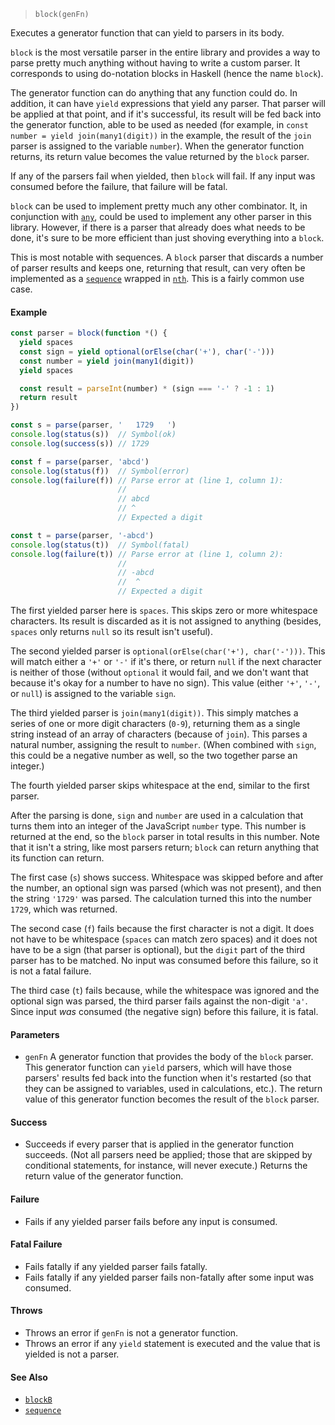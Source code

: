 <!--
 Copyright (c) 2020 Thomas J. Otterson
 
 This software is released under the MIT License.
 https://opensource.org/licenses/MIT
-->

> `block(genFn)`

Executes a generator function that can yield to parsers in its body.

`block` is the most versatile parser in the entire library and provides a way to parse pretty much anything without having to write a custom parser. It corresponds to using do-notation blocks in Haskell (hence the name `block`).

The generator function can do anything that any function could do. In addition, it can have `yield` expressions that yield any parser. That parser will be applied at that point, and if it's successful, its result will be fed back into the generator function, able to be used as needed (for example, in `const number = yield join(many1(digit))` in the example, the result of the `join` parser is assigned to the variable `number`). When the generator function returns, its return value becomes the value returned by the `block` parser.

If any of the parsers fail when yielded, then `block` will fail. If any input was consumed before the failure, that failure will be fatal.

`block` can be used to implement pretty much any other combinator. It, in conjunction with [`any`](#any), could be used to implement any other parser in this library. However, if there is a parser that already does what needs to be done, it's sure to be more efficient than just shoving everything into a `block`.

This is most notable with sequences. A `block` parser that discards a number of parser results and keeps one, returning that result, can very often be implemented as a [`sequence`](#parser) wrapped in [`nth`](#nth). This is a fairly common use case.

#### Example

```javascript
const parser = block(function *() {
  yield spaces
  const sign = yield optional(orElse(char('+'), char('-')))
  const number = yield join(many1(digit))
  yield spaces

  const result = parseInt(number) * (sign === '-' ? -1 : 1)
  return result
})

const s = parse(parser, '   1729   ')
console.log(status(s))  // Symbol(ok)
console.log(success(s)) // 1729

const f = parse(parser, 'abcd')
console.log(status(f))  // Symbol(error)
console.log(failure(f)) // Parse error at (line 1, column 1):
                        //
                        // abcd
                        // ^
                        // Expected a digit

const t = parse(parser, '-abcd')
console.log(status(t))  // Symbol(fatal)
console.log(failure(t)) // Parse error at (line 1, column 2):
                        //
                        // -abcd
                        //  ^
                        // Expected a digit
```

The first yielded parser here is `spaces`. This skips zero or more whitespace characters. Its result is discarded as it is not assigned to anything (besides, `spaces` only returns `null` so its result isn't useful).

The second yielded parser is `optional(orElse(char('+'), char('-')))`. This will match either a `'+'` or `'-'` if it's there, or return `null` if the next character is neither of those (without `optional` it would fail, and we don't want that because it's okay for a number to have no sign). This value (either `'+'`, `'-'`, or `null`) is assigned to the variable `sign`.

The third yielded parser is `join(many1(digit))`. This simply matches a series of one or more digit characters (`0-9`), returning them as a single string instead of an array of characters (because of `join`). This parses a natural number, assigning the result to `number`. (When combined with `sign`, this could be a negative number as well, so the two together parse an integer.)

The fourth yielded parser skips whitespace at the end, similar to the first parser.

After the parsing is done, `sign` and `number` are used in a calculation that turns them into an integer of the JavaScript `number` type. This number is returned at the end, so the `block` parser in total results in this number. Note that it isn't a string, like most parsers return; `block` can return anything that its function can return.

The first case (`s`) shows success. Whitespace was skipped before and after the number, an optional sign was parsed (which was not present), and then the string `'1729'` was parsed. The calculation turned this into the number `1729`, which was returned.

The second case (`f`) fails because the first character is not a digit. It does not have to be whitespace (`spaces` can match zero spaces) and it does not have to be a sign (that parser is optional), but the `digit` part of the third parser has to be matched. No input was consumed before this failure, so it is not a fatal failure.

The third case (`t`) fails because, while the whitespace was ignored and the optional sign was parsed, the third parser fails against the non-digit `'a'`. Since input *was* consumed (the negative sign) before this failure, it is fatal.

#### Parameters

* `genFn` A generator function that provides the body of the `block` parser. This generator function can `yield` parsers, which will have those parsers' results fed back into the function when it's restarted (so that they can be assigned to variables, used in calculations, etc.). The return value of this generator function becomes the result of the `block` parser.

#### Success

* Succeeds if every parser that is applied in the generator function succeeds. (Not all parsers need be applied; those that are skipped by conditional statements, for instance, will never execute.) Returns the return value of the generator function.

#### Failure

* Fails if any yielded parser fails before any input is consumed.

#### Fatal Failure

* Fails fatally if any yielded parser fails fatally.
* Fails fatally if any yielded parser fails non-fatally after some input was consumed.

#### Throws

* Throws an error if `genFn` is not a generator function. 
* Throws an error if any `yield` statement is executed and the value that is yielded is not a parser.

#### See Also

* [`blockB`](blockb.md)
* [`sequence`](sequence.md)